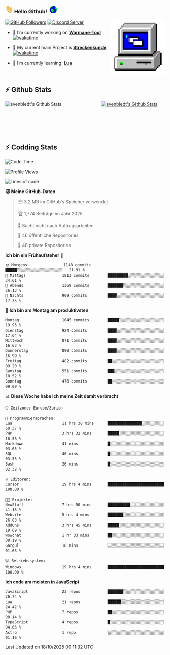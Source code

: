### <img src="https://github.com/svenbledt/svenbledt/blob/main/Assets/Hi.gif" height="28" width="24"> **Hello Github!** &nbsp;<img src="https://github.com/svenbledt/svenbledt/blob/main/Assets/Earth.gif" height="24" width="24">
[![GitHub Followers](https://img.shields.io/github/followers/svenbledt?label=Follow&style=flat-squaree&logo=github&labelColor=black&color=black&cacheSeconds=5)](https://github.com/svenbledt)
[![Discord Server](https://img.shields.io/discord/443405445831327754?style=flat-squeree&logo=discord&logoColor=white&label=Trojan%20Chillecke%20Server&labelColor=black&color=gray&cacheSeconds=3650)](https://discord.gg/c6GZKjVhxw)
<img align="right" alt="PC GIF" src="https://github.com/svenbledt/svenbledt/blob/main/Assets/PC.gif" width="175" />

<p>

 - 🔭 I’m currently working on **[Warmane-Tool](https://github.com/svenbledt/Warmane-Bot)** [![wakatime](https://wakatime.com/badge/user/eb1cebc0-6a00-4f39-ab37-6770a4331515/project/b1c02622-6489-4920-898c-6e91c5bba727.svg)](https://wakatime.com/badge/user/eb1cebc0-6a00-4f39-ab37-6770a4331515/project/b1c02622-6489-4920-898c-6e91c5bba727)
 - 🔭 My current main Project is **[Streckenkunde](https://github.com/Streckenkunde)** [![wakatime](https://wakatime.com/badge/user/eb1cebc0-6a00-4f39-ab37-6770a4331515/project/8c10f4f0-0d09-4e0e-b526-eec4de9936b6.svg)](https://wakatime.com/badge/user/eb1cebc0-6a00-4f39-ab37-6770a4331515/project/8c10f4f0-0d09-4e0e-b526-eec4de9936b6)

 - 🌱 I’m currently learning: **[Lua](https://www.lua.org/)**
 
</p>

<br>

## :zap: Github Stats

<a href="https://github.com/svenbledt">
  <img align="left" src="https://github-readme-stats.vercel.app/api?username=svenbledt&show_icons=true&title_color=c9d1d9&icon_color=58a6da&text_color=c9d1d9&bg_color=0d1117&hide=issues" alt="svenbledt's Github Stats" width="60%">
 </a>
 <a href="https://github.com/svenbledt">
 <img src="https://github-readme-stats.vercel.app/api/top-langs/?username=svenbledt&show_icons=true&title_color=c9d1d9&icon_color=58a6da&text_color=c9d1d9&bg_color=0d1117" alt="svenbledt's Github Stats" width="35%">
 </a>

<br> <br> <br> <br> 
## :zap: Codding Stats

<!--START_SECTION:waka-->
![Code Time](http://img.shields.io/badge/Code%20Time-1%2C065%20hrs%2027%20mins-blue)

![Profile Views](http://img.shields.io/badge/Profilansichten-1-blue)

![Lines of code](https://img.shields.io/badge/Seit%20Hallo%20Welt%20habe%20ich%20geschrieben-39.6%20million%20Codezeilen-blue)

**🐱 Meine GitHub-Daten** 

> 📦 3.2 MB im GitHub's Speicher verwendet 
 > 
> 🏆 1,774 Beiträge im Jahr 2025
 > 
> 🚫 Sucht nicht nach Auftragsarbeiten
 > 
> 📜 46 öffentliche Repositories 
 > 
> 🔑 48 private Repositories 
 > 
**Ich bin ein Frühaufsteher 🐤** 

```text
🌞 Morgens                1148 commits        █████░░░░░░░░░░░░░░░░░░░░   21.91 % 
🌆 Mittags                1813 commits        █████████░░░░░░░░░░░░░░░░   34.61 % 
🌃 Abends                 1369 commits        ███████░░░░░░░░░░░░░░░░░░   26.13 % 
🌙 Nachts                 909 commits         ████░░░░░░░░░░░░░░░░░░░░░   17.35 % 
```
📅 **Ich bin am Montag am produktivsten** 

```text
Montag                   1045 commits        █████░░░░░░░░░░░░░░░░░░░░   19.95 % 
Dienstag                 924 commits         ████░░░░░░░░░░░░░░░░░░░░░   17.64 % 
Mittwoch                 871 commits         ████░░░░░░░░░░░░░░░░░░░░░   16.63 % 
Donnerstag               890 commits         ████░░░░░░░░░░░░░░░░░░░░░   16.99 % 
Freitag                  482 commits         ██░░░░░░░░░░░░░░░░░░░░░░░   09.20 % 
Samstag                  551 commits         ███░░░░░░░░░░░░░░░░░░░░░░   10.52 % 
Sonntag                  476 commits         ██░░░░░░░░░░░░░░░░░░░░░░░   09.09 % 
```


📊 **Diese Woche habe ich meine Zeit damit verbracht** 

```text
🕑︎ Zeitzone: Europe/Zurich

💬 Programmiersprachen: 
Lua                      11 hrs 30 mins      ███████████████░░░░░░░░░░   60.37 % 
PHP                      3 hrs 32 mins       █████░░░░░░░░░░░░░░░░░░░░   18.58 % 
Markdown                 41 mins             █░░░░░░░░░░░░░░░░░░░░░░░░   03.65 % 
SQL                      40 mins             █░░░░░░░░░░░░░░░░░░░░░░░░   03.55 % 
Bash                     26 mins             █░░░░░░░░░░░░░░░░░░░░░░░░   02.32 % 

🔥 Editoren: 
Cursor                   19 hrs 4 mins       █████████████████████████   100.00 % 

🐱‍💻 Projekte: 
NewStuff                 7 hrs 50 mins       ██████████░░░░░░░░░░░░░░░   41.13 % 
Website                  5 hrs 4 mins        ███████░░░░░░░░░░░░░░░░░░   26.63 % 
AddOns                   3 hrs 45 mins       █████░░░░░░░░░░░░░░░░░░░░   19.69 % 
wowchat                  1 hr 33 mins        ██░░░░░░░░░░░░░░░░░░░░░░░   08.19 % 
Gargul                   18 mins             ░░░░░░░░░░░░░░░░░░░░░░░░░   01.63 % 

💻 Betriebssystem: 
Windows                  19 hrs 4 mins       █████████████████████████   100.00 % 
```

**Ich code am meisten in JavaScript** 

```text
JavaScript               23 repos            ███████░░░░░░░░░░░░░░░░░░   26.74 % 
Lua                      21 repos            ██████░░░░░░░░░░░░░░░░░░░   24.42 % 
PHP                      7 repos             ██░░░░░░░░░░░░░░░░░░░░░░░   08.14 % 
TypeScript               4 repos             █░░░░░░░░░░░░░░░░░░░░░░░░   04.65 % 
Astro                    1 repo              ░░░░░░░░░░░░░░░░░░░░░░░░░   01.16 % 
```




 Last Updated on 18/10/2025 00:11:32 UTC
<!--END_SECTION:waka-->
